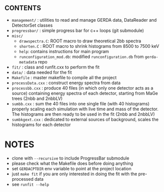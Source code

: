 ## CONTENTS ##

* `management/`     : utilities to read and manage GERDA data, DataReader and DetectorSet classes
* `progressbar/`    : simple progress bar for c++ loops (git submodule)
* `misc/`
    * `drawspectra.C`: ROOT macro to draw theoretical 2bb spectra
    * `shorten.C`    : ROOT macro to shrink histograms from 8500 to 7500 keV
    * `help`: contains instructions for main program
    * `runconfiguration_mod.db`: modified `runconfiguration.db` from `gerda-metadata` repo
* `fit/`            : class and runfit.cxx to perform the fit
* `data/`           : data needed for the fit
* `Makefile`        : master makefile to compile all the project
* `processData.cxx` : construct energy spectra from data
* `processbb.cxx`   : produce 40 files (in which only one detector acts as a source) containing
                      energy spectra of each detector, starting from MaGe trees (2nbb and 2nbbLV)
* `sumbb.cxx`       : sum the 40 files into one single file (with 40 histograms) properly scaling 
                      each simulation with live time and mass of the detector. The histograms 
                      are then ready to be used in the fit (2nbb and 2nbbLV)
* `sumbkgext.cxx`   : dedicated to external sources of background, scales the histograms for each
                      detector

# NOTES #

* clone with `--recursive` to include ProgressBar submodule
* please check what the Makefile does before doing anything
* set `GERDACPTDIR` env variable to point at the project location
* just `make fit` if you are only interested in doing the fit with the pre-processed data
* see `runfit --help`
